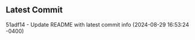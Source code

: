 
## Latest Commit
51adf14 - Update README with latest commit info (2024-08-29 16:53:24 -0400) <Yunxi-Zhou>

